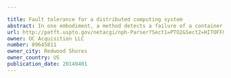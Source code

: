 ```yaml
---

title: Fault tolerance for a distributed computing system
abstract: In one embodiment, a method detects a failure of a container in a controller node where the container includes a service being performed and isolated from other services being performed in other containers on the controller node. The controller node terminates the container including the service and determines a known state for the service. The known state is known to be operational without including a cause of the failure and the service operated from the known state saving changes to the known state during operation separately from the known state. The controller node restarts the service in a new container that replaces the terminated container where the restarted service starts from the known state without using the changes.
url: http://patft.uspto.gov/netacgi/nph-Parser?Sect1=PTO2&Sect2=HITOFF&p=1&u=%2Fnetahtml%2FPTO%2Fsearch-adv.htm&r=1&f=G&l=50&d=PALL&S1=09645811&OS=09645811&RS=09645811
owner: OC Acquisition LLC
number: 09645811
owner_city: Redwood Shores
owner_country: US
publication_date: 20140401
---
```

